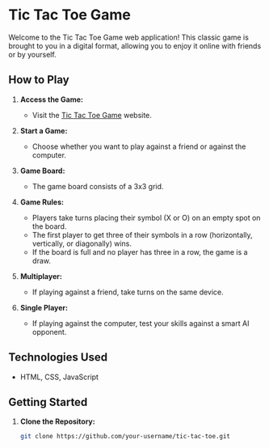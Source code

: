 # Tic Tac Toe Game

Welcome to the Tic Tac Toe Game web application! This classic game is brought to you in a digital format, allowing you to enjoy it online with friends or by yourself.

## How to Play

1. **Access the Game:**
   - Visit the [Tic Tac Toe Game](https://illustrious-tarsier-808121.netlify.app/) website.

2. **Start a Game:**
   - Choose whether you want to play against a friend or against the computer.

3. **Game Board:**
   - The game board consists of a 3x3 grid.

4. **Game Rules:**
   - Players take turns placing their symbol (X or O) on an empty spot on the board.
   - The first player to get three of their symbols in a row (horizontally, vertically, or diagonally) wins.
   - If the board is full and no player has three in a row, the game is a draw.

5. **Multiplayer:**
   - If playing against a friend, take turns on the same device.

6. **Single Player:**
   - If playing against the computer, test your skills against a smart AI opponent.

## Technologies Used

- HTML, CSS, JavaScript

## Getting Started

1. **Clone the Repository:**
   ```bash
   git clone https://github.com/your-username/tic-tac-toe.git
